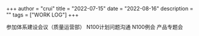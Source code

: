 +++
author = "crui"
title = "2022-07-15"
date = "2022-08-16"
description = ""
tags = ["WORK LOG"]
+++

参加体系建设会议（质量运营部）
N100计划问题沟通
N100例会
产品专题会